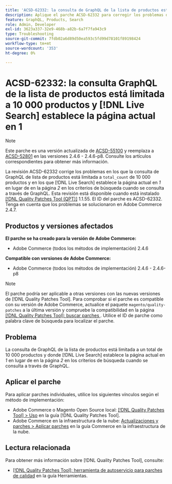 ```yaml
---
title: 'ACSD-62332: la consulta de GraphQL de la lista de productos está limitada a 10 000 productos y  [!DNL Live Search] establece la página actual en 1'
description: Aplique el parche ACSD-62332 para corregir los problemas de Adobe Commerce en los que la consulta de GraphQL de lista de productos está limitada a un total de 10 000 productos y en los que  [!DNL Live Search] establece la página actual en *1* en lugar de en la página *2* en los criterios de búsqueda cuando se consulta mediante GraphQL.
feature: GraphQL, Products, Search
role: Admin, Developer
exl-id: 3623a337-32e9-468b-a82b-6a7f7fa943c9
type: Troubleshooting
source-git-commit: 7fdb02a6d89d50ea593c5fd99d78101f89198424
workflow-type: tm+mt
source-wordcount: '353'
ht-degree: 0%

---
```


# ACSD-62332: la consulta GraphQL de la lista de productos está limitada a 10 000 productos y [!DNL Live Search] establece la página actual en 1

>[!NOTE]
>
>Este parche es una versión actualizada de [ACSD-55100](/help/tools/quality-patches-tool/patches-available-in-qpt/v1-1-46/acsd-55100-graphql-does-not-return-products-beyond-10k-in-the-search-results.md) y reemplaza a [ACSD-52801](/help/tools/quality-patches-tool/patches-available-in-qpt/v1-1-40/acsd-52801-graphql-product-filter-query-not-showing-partial-match-results.md) en las versiones 2.4.6 - 2.4.6-p8. Consulte los artículos correspondientes para obtener más información.

La revisión ACSD-62332 corrige los problemas en los que la consulta de GraphQL de lista de productos está limitada a `total_count` de 10 000 productos y en los que [!DNL Live Search] establece la página actual en *1* en lugar de en la página *2* en los criterios de búsqueda cuando se consulta a través de GraphQL. Esta revisión está disponible cuando está instalado [[!DNL Quality Patches Tool (QPT)]](/help/tools/quality-patches-tool/quality-patches-tool-to-self-serve-quality-patches.md) 1.1.55. El ID del parche es ACSD-62332. Tenga en cuenta que los problemas se solucionaron en Adobe Commerce 2.4.7.

## Productos y versiones afectados

**El parche se ha creado para la versión de Adobe Commerce:**

* Adobe Commerce (todos los métodos de implementación) 2.4.6

**Compatible con versiones de Adobe Commerce:**

* Adobe Commerce (todos los métodos de implementación) 2.4.6 - 2.4.6-p8

>[!NOTE]
>
>El parche podría ser aplicable a otras versiones con las nuevas versiones de [!DNL Quality Patches Tool]. Para comprobar si el parche es compatible con su versión de Adobe Commerce, actualice el paquete `magento/quality-patches` a la última versión y compruebe la compatibilidad en la página [[!DNL Quality Patches Tool]: buscar parches &#x200B;](https://experienceleague.adobe.com/tools/commerce-quality-patches/index.html?lang=es). Utilice el ID de parche como palabra clave de búsqueda para localizar el parche.

## Problema

La consulta de GraphQL de la lista de productos está limitada a un total de 10 000 productos y donde [!DNL Live Search] establece la página actual en *1* en lugar de en la página *2* en los criterios de búsqueda cuando se consulta a través de GraphQL.

## Aplicar el parche

Para aplicar parches individuales, utilice los siguientes vínculos según el método de implementación:

* Adobe Commerce o Magento Open Source local: [[!DNL Quality Patches Tool] > Uso](/help/tools/quality-patches-tool/usage.md) en la guía [!DNL Quality Patches Tool].
* Adobe Commerce en la infraestructura de la nube: [Actualizaciones y parches > Aplicar parches](https://experienceleague.adobe.com/docs/commerce-cloud-service/user-guide/develop/upgrade/apply-patches.html?lang=es) en la guía Commerce en la infraestructura de la nube.


## Lectura relacionada

Para obtener más información sobre [!DNL Quality Patches Tool], consulte:

* [[!DNL Quality Patches Tool]: herramienta de autoservicio para parches de calidad](/help/tools/quality-patches-tool/quality-patches-tool-to-self-serve-quality-patches.md) en la guía Herramientas.
